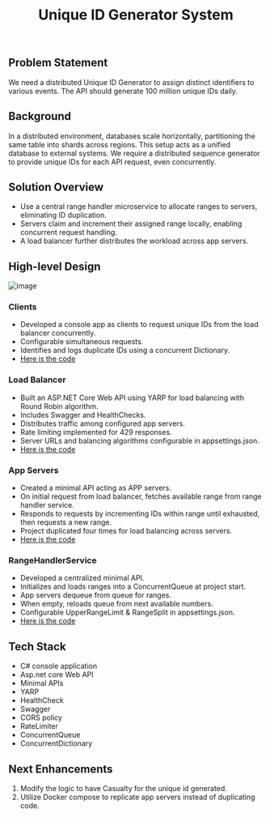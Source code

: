 <h1 align="center">Unique ID Generator System</h1>
<br/>

## Problem Statement
We need a distributed Unique ID Generator to assign distinct identifiers to various events. The API should generate 100 million unique IDs daily.

## Background
In a distributed environment, databases scale horizontally, partitioning the same table into shards across regions. This setup acts as a unified database to external systems. We require a distributed sequence generator to provide unique IDs for each API request, even concurrently.

## Solution Overview
- Use a central range handler microservice to allocate ranges to servers, eliminating ID duplication.
- Servers claim and increment their assigned range locally, enabling concurrent request handling.
- A load balancer further distributes the workload across app servers.

## High-level Design
![image](https://github.com/dawoodhussain/High-level-System-Design/assets/33810029/dbb0360f-8e72-4e7f-ab19-855d3ac7c138)

### Clients
- Developed a console app as clients to request unique IDs from the load balancer concurrently.
- Configurable simultaneous requests.
- Identifies and logs duplicate IDs using a concurrent Dictionary.
- [Here is the code](https://github.com/dawoodhussain/High-level-System-Design/tree/main/Utils/ConcurrentRequestsTest)

### Load Balancer
- Built an ASP.NET Core Web API using YARP for load balancing with Round Robin algorithm.
- Includes Swagger and HealthChecks.
- Distributes traffic among configured app servers.
- Rate limiting implemented for 429 responses.
- Server URLs and balancing algorithms configurable in appsettings.json.
- [Here is the code](https://github.com/dawoodhussain/High-level-System-Design/tree/main/DistributedUniqueIdGenerator/GenerateSequenceApiLB)

### App Servers
- Created a minimal API acting as APP servers.
- On initial request from load balancer, fetches available range from range handler service.
- Responds to requests by incrementing IDs within range until exhausted, then requests a new range.
- Project duplicated four times for load balancing across servers.
- [Here is the code](https://github.com/dawoodhussain/High-level-System-Design/tree/main/DistributedUniqueIdGenerator/AppServers)

### RangeHandlerService
- Developed a centralized minimal API.
- Initializes and loads ranges into a ConcurrentQueue at project start.
- App servers dequeue from queue for ranges.
- When empty, reloads queue from next available numbers.
- Configurable UpperRangeLimit & RangeSplit in appsettings.json.
- [Here is the code](https://github.com/dawoodhussain/High-level-System-Design/tree/main/DistributedUniqueIdGenerator/RangeHandlerService)

## Tech Stack
- C# console application
- Asp.net core Web API
- Minimal APIs
- YARP
- HealthCheck
- Swagger
- CORS policy
- RateLimiter
- ConcurrentQueue
- ConcurrentDictionary

## Next Enhancements
1. Modify the logic to have Casualty for the unique id generated.
2. Utilize Docker compose to replicate app servers instead of duplicating code.

